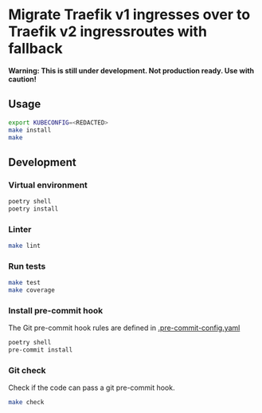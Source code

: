 # Migrate Traefik v1 ingresses over to Traefik v2 ingressroutes with fallback

**Warning: This is still under development. Not production ready. Use with caution!**

## Usage

```bash
export KUBECONFIG=<REDACTED>
make install
make
```

## Development

### Virtual environment

```bash
poetry shell
poetry install
```

### Linter

```bash
make lint
```

### Run tests

```bash
make test
make coverage
```

### Install pre-commit hook

The Git pre-commit hook rules are defined in [.pre-commit-config.yaml](.pre-commit-config.yaml)

```bash
poetry shell
pre-commit install
```

### Git check

Check if the code can pass a git pre-commit hook.

```bash
make check
```
